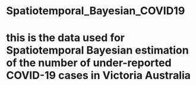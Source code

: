 # Spatiotemporal_Bayesian_COVID19

# this is the data used for Spatiotemporal Bayesian estimation of the number of under-reported COVID-19 cases in Victoria Australia
